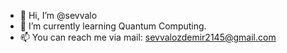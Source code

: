 - 👋 Hi, I’m @sevvalo
- 🌱 I’m currently learning Quantum Computing.
- 📫 You can reach me via mail: sevvalozdemir2145@gmail.com

<!---
sevvalo/sevvalo is a ✨ special ✨ repository because its `README.md` (this file) appears on your GitHub profile.
You can click the Preview link to take a look at your changes.
--->
